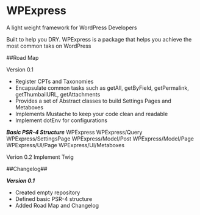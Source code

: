 # WPExpress
A light weight framework for WordPress Developers


Built to help you DRY. WPExpress is a package that helps you achieve the most common taks on WordPress

##Road Map

Version 0.1

* Register CPTs and Taxonomies
* Encapsulate common tasks such as getAll, getByField, getPermalink, getThumbailURL, getAttachments
* Provides a set of Abstract classes to build Settings Pages and Metaboxes
* Implements Mustache to keep your code clean and readable
* Implement dotEnv for configurations

***Basic PSR-4 Structure***
WPExpress
WPExpress/Query
WPExpress/SettingsPage
WPExpress/Model/Post
WPExpress/Model/Page
WPExpress/UI/Page
WPExpress/UI/Metaboxes

Verion 0.2 
Implement Twig


##Changelog##

***Version 0.1***

* Created empty repository
* Defined basic PSR-4 structure
* Added Road Map and Changelog
